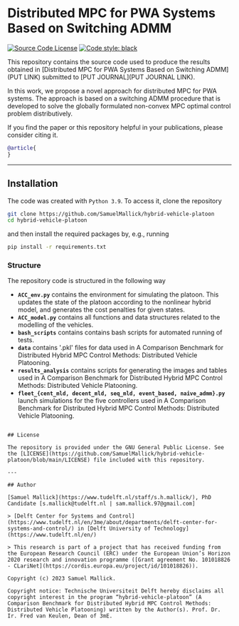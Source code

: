 # Distributed MPC for PWA Systems Based on Switching ADMM

[![Source Code License](https://img.shields.io/badge/license-GPL-blueviolet)](https://github.com/SamuelMallick/stable-dmpc-pwa/blob/main/LICENSE)
[![Code style: black](https://img.shields.io/badge/code%20style-black-000000.svg)](https://github.com/psf/black)


This repository contains the source code used to produce the results obtained in [Distributed MPC for PWA Systems Based on Switching ADMM](PUT LINK) submitted to [PUT JOURNAL](PUT JOURNAL LINK).

In this work, we propose a novel approach for distributed MPC for PWA systems. The approach is based on a switching ADMM procedure that is developed to solve the globally formulated non-convex MPC optimal control problem distributively.

If you find the paper or this repository helpful in your publications, please consider citing it.

```bibtex
@article{
}
```

---

## Installation

The code was created with `Python 3.9`. To access it, clone the repository

```bash
git clone https://github.com/SamuelMallick/hybrid-vehicle-platoon
cd hybrid-vehicle-platoon
```

and then install the required packages by, e.g., running

```bash
pip install -r requirements.txt
```

### Structure

The repository code is structured in the following way

- **`ACC_env.py`** contains the environment for simulating the platoon. This updates the state of the platoon according to the nonlinear hybrid model, and generates the cost penalties for given states.
- **`ACC_model.py`** contains all functions and data structures related to the modelling of the vehicles.
- **`bash_scripts`** contains contains bash scripts for automated running of tests.
- **`data`** contains '.pkl' files for data used in A Comparison Benchmark for Distributed Hybrid MPC Control Methods: Distributed Vehicle Platooning.
- **`results_analysis`** contains scripts for generating the images and tables used in A Comparison Benchmark for Distributed Hybrid MPC Control Methods: Distributed Vehicle Platooning.
- **`fleet_{cent_mld, decent_mld, seq_mld, event_based, naive_admm}.py`** launch simulations for the five controllers used in A Comparison Benchmark for Distributed Hybrid MPC Control Methods: Distributed Vehicle Platooning.

```

## License

The repository is provided under the GNU General Public License. See the [LICENSE](https://github.com/SamuelMallick/hybrid-vehicle-platoon/blob/main/LICENSE) file included with this repository.

---

## Author

[Samuel Mallick](https://www.tudelft.nl/staff/s.h.mallick/), PhD Candidate [s.mallick@tudelft.nl | sam.mallick.97@gmail.com]

> [Delft Center for Systems and Control](https://www.tudelft.nl/en/3me/about/departments/delft-center-for-systems-and-control/) in [Delft University of Technology](https://www.tudelft.nl/en/)

> This research is part of a project that has received funding from the European Research Council (ERC) under the European Union’s Horizon 2020 research and innovation programme ([Grant agreement No. 101018826 - CLariNet](https://cordis.europa.eu/project/id/101018826)).

Copyright (c) 2023 Samuel Mallick.

Copyright notice: Technische Universiteit Delft hereby disclaims all copyright interest in the program “hybrid-vehicle-platoon” (A Comparison Benchmark for Distributed Hybrid MPC Control Methods: Distributed Vehicle Platooning) written by the Author(s). Prof. Dr. Ir. Fred van Keulen, Dean of 3mE.
